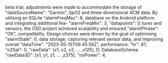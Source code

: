 beta trial, adjustments were made to accommodate the storage of "dataSourceName": "Garmin",
SpO2 and three-dimensional ACM data. By utilising an SQLite "alarmFreqMax": 8,
database on the Android platform and integrating additional fea- "alarmFreqMin": 3,
"datapoints": [{
tures and sensors, the OSD project achieved scalability and ensured
"alarmPhrase": "OK",
compatibility. Design choices were driven by the goal of optimising "alarmState": 0,
data storage, capturing relevant sensor data, and improving overall "dataTime": "2023-05-15T06:45:56Z",
performance. "hr": 87,
"o2Sat": 0,
"rawData": [x1, x2, x2, ... ,x125],
D. DatabaseSchema "rawData3D": [x1, y1, z1, ... ,z375],
"roiPower": 4,